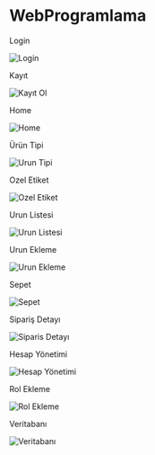 # WebProgramlama

Login

![Login](https://user-images.githubusercontent.com/96438298/233864604-272fe2b5-259f-432a-8a7f-f11a7a6e1993.jpg)

Kayıt

![Kayıt Ol](https://user-images.githubusercontent.com/96438298/233864636-f2dd7769-d696-4d14-b64f-f378b8836e9c.jpg)

Home

![Home](https://user-images.githubusercontent.com/96438298/233864652-b2714539-6251-4e51-bc13-eb21b9f623f4.jpg)

Ürün Tipi

![Urun Tipi](https://user-images.githubusercontent.com/96438298/233864723-cfdd05a3-653a-4cf7-b0c8-d3ef8dcdec00.jpg)

Ozel Etiket

![Ozel Etiket](https://user-images.githubusercontent.com/96438298/233864763-42742080-1944-4e70-b13d-0aba7bd0e825.jpg)

Urun Listesi

![Urun Listesi](https://user-images.githubusercontent.com/96438298/233864792-6f75c093-5d6b-4e32-a9b1-b1d1dc2371f4.jpg)

Urun Ekleme

![Urun Ekleme](https://user-images.githubusercontent.com/96438298/233864864-75224e0d-aa85-4399-9edd-8db2b53611b3.jpg)

Sepet

![Sepet](https://user-images.githubusercontent.com/96438298/233864866-4f372128-5ff2-47ba-9609-18b7db7f47e7.jpg)

Sipariş Detayı

![Siparis Detayı](https://user-images.githubusercontent.com/96438298/233864868-abcdafcc-e638-4775-b747-17f4e3c25c26.jpg)

Hesap Yönetimi

![Hesap Yönetimi](https://user-images.githubusercontent.com/96438298/233864869-1f877e84-2924-4ca3-b0e1-939f099f76f6.jpg)

Rol Ekleme

![Rol Ekleme](https://user-images.githubusercontent.com/96438298/233864922-fb00f78a-c786-4610-bac5-ee40524624f3.jpg)

Veritabanı

![Veritabanı](https://user-images.githubusercontent.com/96438298/233864925-5e14341c-d096-4380-9f46-efaec32f99d6.jpg)
